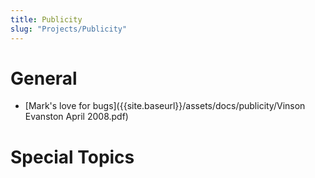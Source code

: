 ```yaml
---
title: Publicity
slug: "Projects/Publicity"
---
```


# General

- [Mark's love for bugs]({{site.baseurl}}/assets/docs/publicity/Vinson Evanston April 2008.pdf)

# Special Topics

